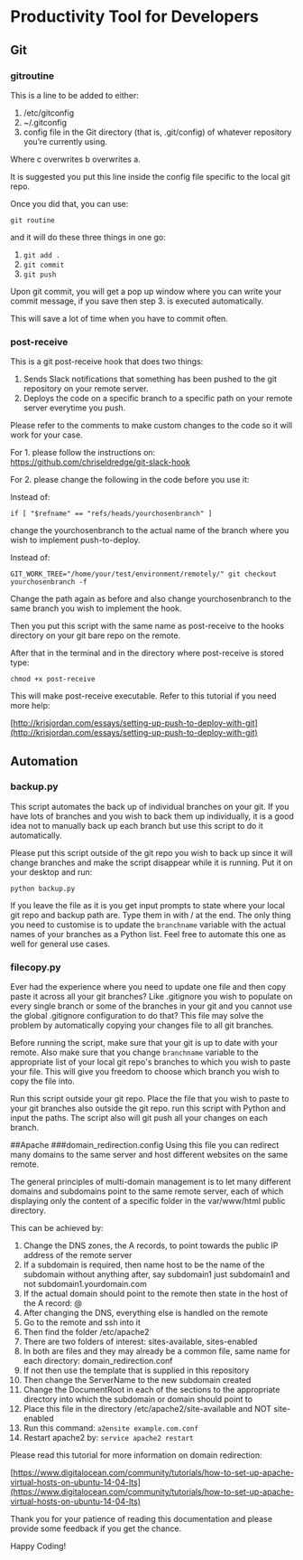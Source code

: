 # Productivity Tool for Developers
## Git
### gitroutine

This is a line to be added to either:

1. /etc/gitconfig
2. ~/.gitconfig
3. config file in the Git directory (that is, .git/config) of whatever repository you’re currently using.

Where c overwrites b overwrites a.

It is suggested you put this line inside the config file specific to the local git repo.

Once you did that, you can use:

``git routine``

and it will do these three things in one go:

1. ``git add .``
2. ``git commit``
3. ``git push``

Upon git commit, you will get a pop up window where you can write your commit message, if you save then step 3. is executed automatically.

This will save a lot of time when you have to commit often.

### post-receive

This is a git post-receive hook that does two things:

1. Sends Slack notifications that something has been pushed to the git repository on your remote server.
2. Deploys the code on a specific branch to a specific path on your remote server everytime you push.

Please refer to the comments to make custom changes to the code so it will work for your case.

For 1. please follow the instructions on: https://github.com/chriseldredge/git-slack-hook

For 2. please change the following in the code before you use it:

Instead of:

``if [ "$refname" == "refs/heads/yourchosenbranch" ]``

change the yourchosenbranch to the actual name of the branch where you wish to implement push-to-deploy.

Instead of:

``GIT_WORK_TREE="/home/your/test/environment/remotely/" git checkout yourchosenbranch -f``

Change the path again as before and also change yourchosenbranch to the same branch you wish to implement the hook.

Then you put this script with the same name as post-receive to the hooks directory on your git bare repo on the remote.

After that in the terminal and in the directory where post-receive is stored type:

``chmod +x post-receive``

This will make post-receive executable. Refer to this tutorial if you need more help: 

[http://krisjordan.com/essays/setting-up-push-to-deploy-with-git](http://krisjordan.com/essays/setting-up-push-to-deploy-with-git)

## Automation
### backup.py

This script automates the back up of individual branches on your git. If you have lots of branches and you wish
to back them up individually, it is a good idea not to manually back up each branch but use this script to do it automatically.

Please put this script outside of the git repo you wish to back up since it will change branches and make the script disappear 
while it is running. Put it on your desktop and run:

``python backup.py``

If you leave the file as it is you get input prompts to state where your local git repo and backup path are. Type them in with / at the 
end. The only thing you need to customise is to update the ``branchname`` variable with the actual names of your branches 
as a Python list. Feel free to automate this one as well for general use cases.

### filecopy.py
Ever had the experience where you need to update one file and then copy paste it across all your git branches? Like .gitignore
you wish to populate on every single branch or some of the branches in your git and you cannot use the global .gitignore configuration 
to do that? This file may solve the problem by automatically copying your changes file to all git branches.

Before running the script, make sure that your git is up to date with your remote. Also make sure that you change ``branchname`` variable to the appropriate list
of your local git repo's branches to which you wish to paste your file. This will give you freedom to choose which branch you 
wish to copy the file into.

Run this script outside your git repo. Place the file that you wish to paste to your git branches also outside the git repo. 
run this script with Python and input the paths. The script also will git push all your changes on each branch.

##Apache
###domain_redirection.config
Using this file you can redirect many domains to the same server and host different websites on the same remote.

The general principles of multi-domain management is to let many different domains and subdomains point to the same remote server, each of which displaying only the content of a specific folder in the var/www/html public directory.

This can be achieved by:

1. Change the DNS zones, the A records, to point towards the public IP address of the remote server
2. If a subdomain is required, then name host to be the name of the subdomain without anything after, say subdomain1 just subdomain1 and not subdomain1.yourdomain.com
3. If the actual domain should point to the remote then state in the host of the A record: @
4. After changing the DNS, everything else is handled on the remote
5. Go to the remote and ssh into it
6. Then find the folder /etc/apache2
7. There are two folders of interest: sites-available, sites-enabled
8. In both are files and they may already be a common file, same name for each directory: domain_redirection.conf
9. If not then use the template that is supplied in this repository
10. Then change the ServerName to the new subdomain created
11. Change the DocumentRoot in each of the sections to the appropriate directory into which the subdomain or domain should point to
12. Place this file in the directory /etc/apache2/site-available and NOT site-enabled
13. Run this command: ``a2ensite example.com.conf``
14. Restart apache2 by: ``service apache2 restart``

Please read this tutorial for more information on domain redirection:

[https://www.digitalocean.com/community/tutorials/how-to-set-up-apache-virtual-hosts-on-ubuntu-14-04-lts](https://www.digitalocean.com/community/tutorials/how-to-set-up-apache-virtual-hosts-on-ubuntu-14-04-lts)

Thank you for your patience of reading this documentation and please provide some feedback if you get the chance.

Happy Coding!
